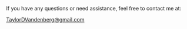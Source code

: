 <!DOCTYPE html>
<html lang="en">
<head>
  <meta charset="UTF-8">
  <meta name="viewport" content="width=device-width, initial-scale=1.0">
</head>
<body>
  <title>Taylor Vandenberg Developer Support</title>
  <p>If you have any questions or need assistance, feel free to contact me at:</p>
  <p><a href="mailto:TaylorDVandenberg@gmail.com">TaylorDVandenberg@gmail.com</a></p>
</body>   

</html>
